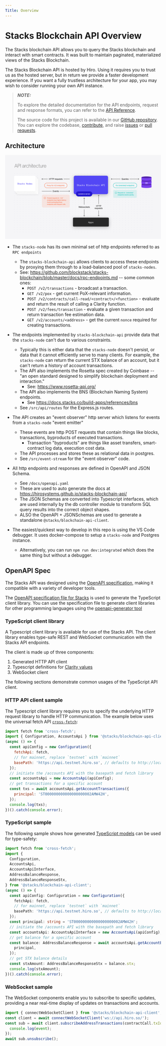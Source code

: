 ```yaml
---
Title: Overview
---
```


# Stacks Blockchain API Overview

The Stacks blockchain API allows you to query the Stacks blockchain and interact with smart contracts. It was built to maintain paginated, materialized views of the Stacks Blockchain.

The Stacks Blockchain API is hosted by Hiro. Using it requires you to trust us as the hosted server, but in return we provide a faster development experience. If you want a fully trustless architecture for your app, you may wish to consider running your own API instance.

> **_NOTE:_**
>
> To explore the detailed documentation for the API endpoints, request and response formats, you can refer to the [API Reference](https://docs.hiro.so/api).
>
> The source code for this project is available in our [GitHub repository](https://github.com/hirosystems/stacks-blockchain-api). You can explore the codebase, [contribute](https://docs.hiro.so/contributors-guide), and raise [issues](https://github.com/hirosystems/stacks-blockchain-api/issues) or [pull requests](https://github.com/hirosystems/stacks-blockchain-api/pulls).

## Architecture

![API architecture!](images/api-architecture.png)

- The `stacks-node` has its own minimal set of http endpoints referred to as `RPC endpoints`

  - The `stacks-blockchain-api` allows clients to access these endpoints by proxying them through to a load-balanced pool of `stacks-nodes`.
  - See: https://github.com/blockstack/stacks-blockchain/blob/master/docs/rpc-endpoints.md -- some common ones:
    - `POST /v2/transactions` - broadcast a transaction.
    - `GET /v2/pox` - get current PoX-relevant information.
    - `POST /v2/contracts/call-read/<contract>/<function>` - evaluate and return the result of calling a Clarity function.
    - `POST /v2/fees/transaction` - evaluate a given transaction and return transaction fee estimation data.
    - `GET /v2/accounts/<address>` - get the current `nonce` required for creating transactions.

- The endpoints implemented by `stacks-blockchain-api` provide data that the `stacks-node` can't due to various constraints.

  - Typically this is either data that the `stacks-node` doesn't persist, or data that it cannot efficiently serve to many clients.
    For example, the `stacks-node` can return the current STX balance of an account, but it can't return a history of account transactions.
  - The API also implements the Rosetta spec created by Coinbase -- "an open standard designed to simplify blockchain deployment and interaction."
    - See: https://www.rosetta-api.org/
  - The API also implements the BNS (Blockchain Naming System) endpoints.
    - See https://docs.stacks.co/build-apps/references/bns
  - See `/src/api/routes` for the Express.js routes.

- The API creates an "event observer" http server which listens for events from a `stacks-node` "event emitter"

  - These events are http POST requests that contain things like blocks, transactions, byproducts of executed transactions.
    - Transaction "byproducts" are things like asset transfers, smart-contract log data, execution cost data.
  - The API processes and stores these as relational data in postgres.
  - See `/src/event-stream` for the "event observer" code.

- All http endpoints and responses are defined in OpenAPI and JSON Schema.

  - See `/docs/openapi.yaml`
  - These are used to auto generate the docs at https://hirosystems.github.io/stacks-blockchain-api/
  - The JSON Schemas are converted into Typescript interfaces, which are used internally by the db controller module to transform SQL query results into the correct object shapes.
  - ALSO the OpenAPI + JSONSchemas are used to generate a standalone `@stacks/blockchain-api-client`.

- The easiest/quickest way to develop in this repo is using the VS Code debugger. It uses docker-compose to setup a `stacks-node` and Postgres instance.
  - Alternatively, you can run `npm run dev:integrated` which does the same thing but without a debugger.

## OpenAPI Spec

The Stacks API was designed using the [OpenAPI specification](https://swagger.io/specification/), making it compatible with a variety of developer tools.

The [OpenAPI specification file for Stacks](https://github.com/hirosystems/stacks-blockchain-api/blob/master/docs/openapi.yaml) is used to generate the TypeScript client library. You can use the specification file to generate client libraries for other programming languages using the [openapi-generator tool](https://github.com/OpenAPITools/openapi-generator)

### TypeScript client library

A Typescript client library is available for use of the Stacks API. The client library enables type-safe REST and WebSocket communication with the Stacks API endpoints.

The client is made up of three components:

1. Generated HTTP API client
2. Typescript definitions for [Clarity values](https://docs.hiro.so/stacks-blockchain-api/feature-guides/use-clarity-values)
3. WebSocket client

The following sections demonstrate common usages of the TypeScript API client.

### HTTP API client sample

The Typescript client library requires you to specify the underlying HTTP request library to handle HTTP communication. The example below uses the universal fetch API [`cross-fetch`](https://github.com/lquixada/cross-fetch):

```js
import fetch from 'cross-fetch';
import { Configuration, AccountsApi } from '@stacks/blockchain-api-client';
(async () => {
  const apiConfig = new Configuration({
    fetchApi: fetch,
    // for mainnet, replace `testnet` with `mainnet`
    basePath: 'https://api.testnet.hiro.so', // defaults to http://localhost:3999
  });
  // initiate the /accounts API with the basepath and fetch library
  const accountsApi = new AccountsApi(apiConfig);
  // get transactions for a specific account
  const txs = await accountsApi.getAccountTransactions({
    principal: 'ST000000000000000000002AMW42H',
  });
  console.log(txs);
})().catch(console.error);
```

### TypeScript sample

The following sample shows how generated [TypeScript models](https://github.com/hirosystems/stacks-blockchain-api/tree/master/client/src/generated/models) can be used for type-safety:

```ts
import fetch from 'cross-fetch';
import {
  Configuration,
  AccountsApi,
  AccountsApiInterface,
  AddressBalanceResponse,
  AddressBalanceResponseStx,
} from '@stacks/blockchain-api-client';
(async () => {
  const apiConfig: Configuration = new Configuration({
    fetchApi: fetch,
    // for mainnet, replace `testnet` with `mainnet`
    basePath: 'https://api.testnet.hiro.so', // defaults to http://localhost:3999
  });
  const principal: string = 'ST000000000000000000002AMW42H';
  // initiate the /accounts API with the basepath and fetch library
  const accountsApi: AccountsApiInterface = new AccountsApi(apiConfig);
  // get balance for a specific account
  const balance: AddressBalanceResponse = await accountsApi.getAccountBalance({
    principal,
  });
  // get STX balance details
  const stxAmount: AddressBalanceResponseStx = balance.stx;
  console.log(stxAmount);
})().catch(console.error);
```

### WebSocket sample

The WebSocket components enable you to subscribe to specific updates, providing a near real-time display of updates on transactions and accounts.

```js
import { connectWebSocketClient } from '@stacks/blockchain-api-client';
const client = await connectWebSocketClient('ws://api.hiro.so/');
const sub = await client.subscribeAddressTransactions(contractCall.txId, event => {
  console.log(event);
});
await sub.unsubscribe();
```
